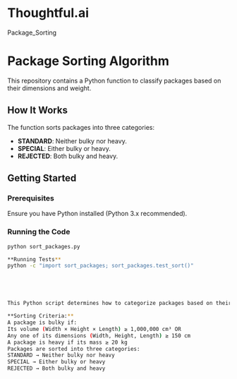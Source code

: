 # Thoughtful.ai
Package_Sorting
# Package Sorting Algorithm

This repository contains a Python function to classify packages based on their dimensions and weight.

## How It Works
The function sorts packages into three categories:
- **STANDARD**: Neither bulky nor heavy.
- **SPECIAL**: Either bulky or heavy.
- **REJECTED**: Both bulky and heavy.

## Getting Started
### Prerequisites
Ensure you have Python installed (Python 3.x recommended).

### Running the Code
```sh
python sort_packages.py

**Running Tests**
python -c "import sort_packages; sort_packages.test_sort()"





This Python script determines how to categorize packages based on their dimensions and mass using predefined rules.

**Sorting Criteria:**
A package is bulky if:
Its volume (Width × Height × Length) ≥ 1,000,000 cm³ OR
Any one of its dimensions (Width, Height, Length) ≥ 150 cm
A package is heavy if its mass ≥ 20 kg
Packages are sorted into three categories:
STANDARD → Neither bulky nor heavy 
SPECIAL → Either bulky or heavy 
REJECTED → Both bulky and heavy 

